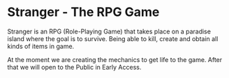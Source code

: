 # Stranger - The RPG Game
Stranger is an RPG (Role-Playing Game) that takes place on a paradise island where the goal is to survive. Being able to kill, create and obtain all kinds of items in game.

At the moment we are creating the mechanics to get life to the game. After that we will open to the Public in Early Access.
